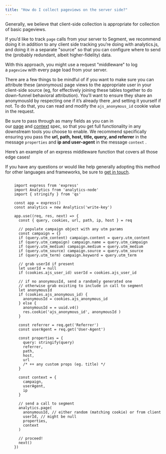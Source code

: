 ```yaml
---
title: "How do I collect pageviews on the server side?"
---
```


Generally, we believe that client-side collection is appropriate for collection of basic pageviews.

If you’d like to track `page` calls from your server to Segment, we recommend doing it in addition to any client side tracking you’re doing with analytics.js, and doing it in a separate "source" so that you can configure where to send the (probably redundant, albeit higher-fidelity) data.

With this approach, you might use a request "middleware" to log a `pageview` with every page load from your server.

There are a few things to be mindful of if you want to make sure you can attribute these (anonymous) page views to the appropriate user in your client-side source (eg, for effectively joining these tables together to do down-funnel behavioral attribution). You’ll want to ensure they share an anonymousId by respecting one if it’s already there ,and setting it yourself if not. To do that, you can read and modify the `ajs_anonymous_id` cookie value in the request.

Be sure to pass through as many fields as you can in our [page](https://segment.com/docs/spec/page/) and [context](https://segment.com/docs/spec/common/) spec, so that you get full functionality in any downstream tools you choose to enable. We recommend specifically ensuring you pass the **url, path, host, title, query, and referrer** in the message `properties` and **ip and user-agent** in the message `context` .

Here’s an example of an express middleware function that covers all those edge cases!

If you have any questions or would like help generally adopting this method for other languages and frameworks, be sure to [get in touch](https://segment.com/help/contact/).

```

    import express from 'express'
    import Analytics from 'analytics-node'
    import { stringify } from 'qs'

    const app = express()
    const analytics = new Analytics('write-key')

    app.use((req, res, next) => {
      const { query, cookies, url, path, ip, host } = req

      // populate campaign object with any utm params
      const campaign = {}
      if (query.utm_content) campaign.content = query.utm_content
      if (query.utm_campaign) campaign.name = query.utm_campaign
      if (query.utm_medium) campaign.medium = query.utm_medium
      if (query.utm_source) campaign.source = query.utm_source
      if (query.utm_term) campaign.keyword = query.utm_term

      // grab userId if present
      let userId = null
      if (cookies.ajs_user_id) userId = cookies.ajs_user_id

      // if no anonymousId, send a randomly generated one
      // otherwise grab existing to include in call to segment
      let anonymousId 
      if (cookies.ajs_anonymous_id) {
        anonymousId = cookies.ajs_anonymous_id
      } else {
        anonymousId = = uuid.v4()
        res.cookie('ajs_anonymous_id', anonymousId )
      }

      const referrer = req.get('Referrer')
      const userAgent = req.get('User-Agent')

      const properties = {
        query: stringify(query)
        referrer, 
        path,
        host,
        url
        /* ++ any custom props (eg. title) */
      }

      const context = {
        campaign,
        userAgent,
        ip
      }

      // send a call to segment
      analytics.page(
        anonymousId, // either random (matching cookie) or from client
        userId, // might be null
        properties, 
        context
      )

      // proceed!
      next()
    })
```
